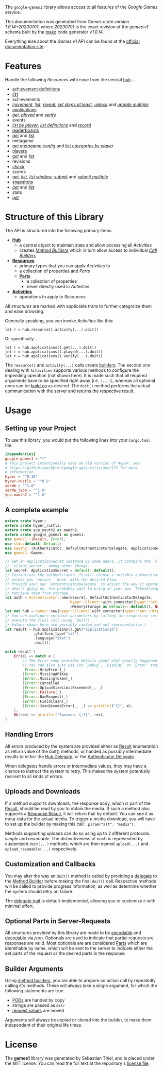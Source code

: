 <!---
DO NOT EDIT !
This file was generated automatically from 'src/mako/api/README.md.mako'
DO NOT EDIT !
-->
The `google-games1` library allows access to all features of the *Google Games* service.

This documentation was generated from *Games* crate version *1.0.14+20200701*, where *20200701* is the exact revision of the *games:v1* schema built by the [mako](http://www.makotemplates.org/) code generator *v1.0.14*.

Everything else about the *Games* *v1* API can be found at the
[official documentation site](https://developers.google.com/games/).
# Features

Handle the following *Resources* with ease from the central [hub](https://docs.rs/google-games1/1.0.14+20200701/google_games1/struct.Games.html) ... 

* [achievement definitions](https://docs.rs/google-games1/1.0.14+20200701/google_games1/struct.AchievementDefinition.html)
 * [*list*](https://docs.rs/google-games1/1.0.14+20200701/google_games1/struct.AchievementDefinitionListCall.html)
* achievements
 * [*increment*](https://docs.rs/google-games1/1.0.14+20200701/google_games1/struct.AchievementIncrementCall.html), [*list*](https://docs.rs/google-games1/1.0.14+20200701/google_games1/struct.AchievementListCall.html), [*reveal*](https://docs.rs/google-games1/1.0.14+20200701/google_games1/struct.AchievementRevealCall.html), [*set steps at least*](https://docs.rs/google-games1/1.0.14+20200701/google_games1/struct.AchievementSetStepsAtLeastCall.html), [*unlock*](https://docs.rs/google-games1/1.0.14+20200701/google_games1/struct.AchievementUnlockCall.html) and [*update multiple*](https://docs.rs/google-games1/1.0.14+20200701/google_games1/struct.AchievementUpdateMultipleCall.html)
* [applications](https://docs.rs/google-games1/1.0.14+20200701/google_games1/struct.Application.html)
 * [*get*](https://docs.rs/google-games1/1.0.14+20200701/google_games1/struct.ApplicationGetCall.html), [*played*](https://docs.rs/google-games1/1.0.14+20200701/google_games1/struct.ApplicationPlayedCall.html) and [*verify*](https://docs.rs/google-games1/1.0.14+20200701/google_games1/struct.ApplicationVerifyCall.html)
* events
 * [*list by player*](https://docs.rs/google-games1/1.0.14+20200701/google_games1/struct.EventListByPlayerCall.html), [*list definitions*](https://docs.rs/google-games1/1.0.14+20200701/google_games1/struct.EventListDefinitionCall.html) and [*record*](https://docs.rs/google-games1/1.0.14+20200701/google_games1/struct.EventRecordCall.html)
* [leaderboards](https://docs.rs/google-games1/1.0.14+20200701/google_games1/struct.Leaderboard.html)
 * [*get*](https://docs.rs/google-games1/1.0.14+20200701/google_games1/struct.LeaderboardGetCall.html) and [*list*](https://docs.rs/google-games1/1.0.14+20200701/google_games1/struct.LeaderboardListCall.html)
* metagame
 * [*get metagame config*](https://docs.rs/google-games1/1.0.14+20200701/google_games1/struct.MetagameGetMetagameConfigCall.html) and [*list categories by player*](https://docs.rs/google-games1/1.0.14+20200701/google_games1/struct.MetagameListCategoriesByPlayerCall.html)
* [players](https://docs.rs/google-games1/1.0.14+20200701/google_games1/struct.Player.html)
 * [*get*](https://docs.rs/google-games1/1.0.14+20200701/google_games1/struct.PlayerGetCall.html) and [*list*](https://docs.rs/google-games1/1.0.14+20200701/google_games1/struct.PlayerListCall.html)
* revisions
 * [*check*](https://docs.rs/google-games1/1.0.14+20200701/google_games1/struct.RevisionCheckCall.html)
* scores
 * [*get*](https://docs.rs/google-games1/1.0.14+20200701/google_games1/struct.ScoreGetCall.html), [*list*](https://docs.rs/google-games1/1.0.14+20200701/google_games1/struct.ScoreListCall.html), [*list window*](https://docs.rs/google-games1/1.0.14+20200701/google_games1/struct.ScoreListWindowCall.html), [*submit*](https://docs.rs/google-games1/1.0.14+20200701/google_games1/struct.ScoreSubmitCall.html) and [*submit multiple*](https://docs.rs/google-games1/1.0.14+20200701/google_games1/struct.ScoreSubmitMultipleCall.html)
* [snapshots](https://docs.rs/google-games1/1.0.14+20200701/google_games1/struct.Snapshot.html)
 * [*get*](https://docs.rs/google-games1/1.0.14+20200701/google_games1/struct.SnapshotGetCall.html) and [*list*](https://docs.rs/google-games1/1.0.14+20200701/google_games1/struct.SnapshotListCall.html)
* stats
 * [*get*](https://docs.rs/google-games1/1.0.14+20200701/google_games1/struct.StatGetCall.html)




# Structure of this Library

The API is structured into the following primary items:

* **[Hub](https://docs.rs/google-games1/1.0.14+20200701/google_games1/struct.Games.html)**
    * a central object to maintain state and allow accessing all *Activities*
    * creates [*Method Builders*](https://docs.rs/google-games1/1.0.14+20200701/google_games1/trait.MethodsBuilder.html) which in turn
      allow access to individual [*Call Builders*](https://docs.rs/google-games1/1.0.14+20200701/google_games1/trait.CallBuilder.html)
* **[Resources](https://docs.rs/google-games1/1.0.14+20200701/google_games1/trait.Resource.html)**
    * primary types that you can apply *Activities* to
    * a collection of properties and *Parts*
    * **[Parts](https://docs.rs/google-games1/1.0.14+20200701/google_games1/trait.Part.html)**
        * a collection of properties
        * never directly used in *Activities*
* **[Activities](https://docs.rs/google-games1/1.0.14+20200701/google_games1/trait.CallBuilder.html)**
    * operations to apply to *Resources*

All *structures* are marked with applicable traits to further categorize them and ease browsing.

Generally speaking, you can invoke *Activities* like this:

```Rust,ignore
let r = hub.resource().activity(...).doit()
```

Or specifically ...

```ignore
let r = hub.applications().get(...).doit()
let r = hub.applications().played(...).doit()
let r = hub.applications().verify(...).doit()
```

The `resource()` and `activity(...)` calls create [builders][builder-pattern]. The second one dealing with `Activities` 
supports various methods to configure the impending operation (not shown here). It is made such that all required arguments have to be 
specified right away (i.e. `(...)`), whereas all optional ones can be [build up][builder-pattern] as desired.
The `doit()` method performs the actual communication with the server and returns the respective result.

# Usage

## Setting up your Project

To use this library, you would put the following lines into your `Cargo.toml` file:

```toml
[dependencies]
google-games1 = "*"
# This project intentionally uses an old version of Hyper. See
# https://github.com/Byron/google-apis-rs/issues/173 for more
# information.
hyper = "^0.10"
hyper-rustls = "^0.6"
serde = "^1.0"
serde_json = "^1.0"
yup-oauth2 = "^1.0"
```

## A complete example

```Rust
extern crate hyper;
extern crate hyper_rustls;
extern crate yup_oauth2 as oauth2;
extern crate google_games1 as games1;
use games1::{Result, Error};
use std::default::Default;
use oauth2::{Authenticator, DefaultAuthenticatorDelegate, ApplicationSecret, MemoryStorage};
use games1::Games;

// Get an ApplicationSecret instance by some means. It contains the `client_id` and 
// `client_secret`, among other things.
let secret: ApplicationSecret = Default::default();
// Instantiate the authenticator. It will choose a suitable authentication flow for you, 
// unless you replace  `None` with the desired Flow.
// Provide your own `AuthenticatorDelegate` to adjust the way it operates and get feedback about 
// what's going on. You probably want to bring in your own `TokenStorage` to persist tokens and
// retrieve them from storage.
let auth = Authenticator::new(&secret, DefaultAuthenticatorDelegate,
                              hyper::Client::with_connector(hyper::net::HttpsConnector::new(hyper_rustls::TlsClient::new())),
                              <MemoryStorage as Default>::default(), None);
let mut hub = Games::new(hyper::Client::with_connector(hyper::net::HttpsConnector::new(hyper_rustls::TlsClient::new())), auth);
// You can configure optional parameters by calling the respective setters at will, and
// execute the final call using `doit()`.
// Values shown here are possibly random and not representative !
let result = hub.applications().get("applicationId")
             .platform_type("sit")
             .language("Stet")
             .doit();

match result {
    Err(e) => match e {
        // The Error enum provides details about what exactly happened.
        // You can also just use its `Debug`, `Display` or `Error` traits
         Error::HttpError(_)
        |Error::MissingAPIKey
        |Error::MissingToken(_)
        |Error::Cancelled
        |Error::UploadSizeLimitExceeded(_, _)
        |Error::Failure(_)
        |Error::BadRequest(_)
        |Error::FieldClash(_)
        |Error::JsonDecodeError(_, _) => println!("{}", e),
    },
    Ok(res) => println!("Success: {:?}", res),
}

```
## Handling Errors

All errors produced by the system are provided either as [Result](https://docs.rs/google-games1/1.0.14+20200701/google_games1/enum.Result.html) enumeration as return value of 
the doit() methods, or handed as possibly intermediate results to either the 
[Hub Delegate](https://docs.rs/google-games1/1.0.14+20200701/google_games1/trait.Delegate.html), or the [Authenticator Delegate](https://docs.rs/yup-oauth2/*/yup_oauth2/trait.AuthenticatorDelegate.html).

When delegates handle errors or intermediate values, they may have a chance to instruct the system to retry. This 
makes the system potentially resilient to all kinds of errors.

## Uploads and Downloads
If a method supports downloads, the response body, which is part of the [Result](https://docs.rs/google-games1/1.0.14+20200701/google_games1/enum.Result.html), should be
read by you to obtain the media.
If such a method also supports a [Response Result](https://docs.rs/google-games1/1.0.14+20200701/google_games1/trait.ResponseResult.html), it will return that by default.
You can see it as meta-data for the actual media. To trigger a media download, you will have to set up the builder by making
this call: `.param("alt", "media")`.

Methods supporting uploads can do so using up to 2 different protocols: 
*simple* and *resumable*. The distinctiveness of each is represented by customized 
`doit(...)` methods, which are then named `upload(...)` and `upload_resumable(...)` respectively.

## Customization and Callbacks

You may alter the way an `doit()` method is called by providing a [delegate](https://docs.rs/google-games1/1.0.14+20200701/google_games1/trait.Delegate.html) to the 
[Method Builder](https://docs.rs/google-games1/1.0.14+20200701/google_games1/trait.CallBuilder.html) before making the final `doit()` call. 
Respective methods will be called to provide progress information, as well as determine whether the system should 
retry on failure.

The [delegate trait](https://docs.rs/google-games1/1.0.14+20200701/google_games1/trait.Delegate.html) is default-implemented, allowing you to customize it with minimal effort.

## Optional Parts in Server-Requests

All structures provided by this library are made to be [encodable](https://docs.rs/google-games1/1.0.14+20200701/google_games1/trait.RequestValue.html) and 
[decodable](https://docs.rs/google-games1/1.0.14+20200701/google_games1/trait.ResponseResult.html) via *json*. Optionals are used to indicate that partial requests are responses 
are valid.
Most optionals are are considered [Parts](https://docs.rs/google-games1/1.0.14+20200701/google_games1/trait.Part.html) which are identifiable by name, which will be sent to 
the server to indicate either the set parts of the request or the desired parts in the response.

## Builder Arguments

Using [method builders](https://docs.rs/google-games1/1.0.14+20200701/google_games1/trait.CallBuilder.html), you are able to prepare an action call by repeatedly calling it's methods.
These will always take a single argument, for which the following statements are true.

* [PODs][wiki-pod] are handed by copy
* strings are passed as `&str`
* [request values](https://docs.rs/google-games1/1.0.14+20200701/google_games1/trait.RequestValue.html) are moved

Arguments will always be copied or cloned into the builder, to make them independent of their original life times.

[wiki-pod]: http://en.wikipedia.org/wiki/Plain_old_data_structure
[builder-pattern]: http://en.wikipedia.org/wiki/Builder_pattern
[google-go-api]: https://github.com/google/google-api-go-client

# License
The **games1** library was generated by Sebastian Thiel, and is placed 
under the *MIT* license.
You can read the full text at the repository's [license file][repo-license].

[repo-license]: https://github.com/Byron/google-apis-rsblob/master/LICENSE.md
